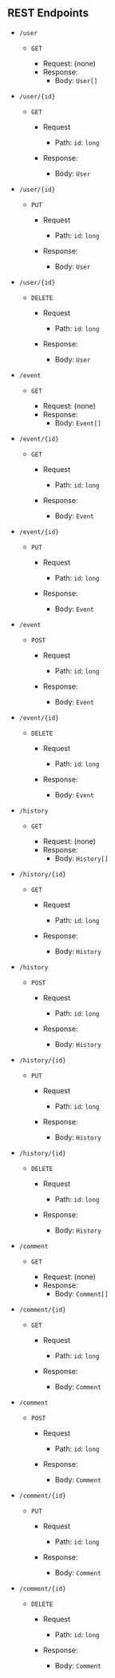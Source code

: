 ## REST Endpoints

* `/user`

    * `GET`
    
        * Request: (none)
        * Response: 
            * Body: `User[]`       
        
* `/user/{id}`

    * `GET`
    
        * Request
            * Path: 
                `id`: `long`
                
        * Response:
            * Body: `User`
     
* `/user/{id}`      

    * `PUT`  
    
        * Request
             * Path: 
                 `id`: `long`
                                   
        * Response:
             * Body: `User`
             
* `/user/{id}`      

    * `DELETE`  
    
        * Request
             * Path: 
                 `id`: `long`
                                   
        * Response:
             * Body: `User`    
             
* `/event`

    * `GET`
    
        * Request: (none)
        * Response: 
            * Body: `Event[]`       
        
* `/event/{id}`

    * `GET`
    
        * Request
            * Path: 
                `id`: `long`
                
        * Response:
            * Body: `Event`
     
* `/event/{id}`      

    * `PUT`  
    
        * Request
             * Path: 
                 `id`: `long`
                                   
        * Response:
             * Body: `Event`

* `/event`      

    * `POST`  
    
        * Request
             * Path: 
                 `id`: `long`
                                   
        * Response:
             * Body: `Event`
                          
* `/event/{id}`      

    * `DELETE`  
    
        * Request
             * Path: 
                 `id`: `long`
                                   
        * Response:
             * Body: `Event`             
                      
* `/history`

    * `GET`
    
        * Request: (none)
        * Response: 
            * Body: `History[]`       
        
* `/history/{id}`

    * `GET`
    
        * Request
            * Path: 
                `id`: `long`
                
        * Response:
            * Body: `History`
            
* `/history`

    * `POST`
    
        * Request
            * Path: 
                `id`: `long`
                
        * Response:
            * Body: `History`
                 
* `/history/{id}`      

    * `PUT`  
    
        * Request
             * Path: 
                 `id`: `long`
                                   
        * Response:
             * Body: `History`
             
* `/history/{id}`      

    * `DELETE`  
    
        * Request
             * Path: 
                 `id`: `long`
                                   
        * Response:
             * Body: `History`             

* `/comment`

    * `GET`
    
        * Request: (none)
        * Response: 
            * Body: `Comment[]`       
        
* `/comment/{id}`

    * `GET`
    
        * Request
            * Path: 
                `id`: `long`
                
        * Response:
            * Body: `Comment`
            
* `/comment`

    * `POST`
    
        * Request
            * Path: 
                `id`: `long`
                
        * Response:
            * Body: `Comment`
                 
* `/comment/{id}`      

    * `PUT`  
    
        * Request
             * Path: 
                 `id`: `long`
                                   
        * Response:
             * Body: `Comment`
             
* `/comment/{id}`      

    * `DELETE`  
    
        * Request
             * Path: 
                 `id`: `long`
                                   
        * Response:
             * Body: `Comment`             
                                 